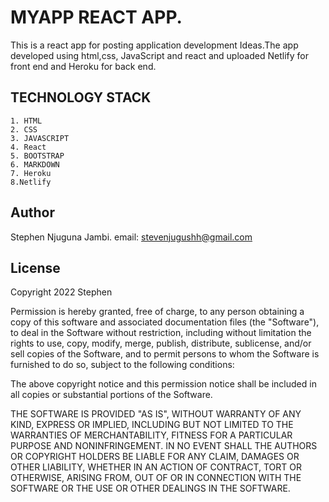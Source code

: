 # MYAPP REACT APP.
This is a react app for posting application development Ideas.The app developed using html,css, JavaScript and react and uploaded Netlify for front end and Heroku for back end.

## TECHNOLOGY STACK
    1. HTML 
    2. CSS
    3. JAVASCRIPT
    4. React
    5. BOOTSTRAP
    6. MARKDOWN
    7. Heroku
    8.Netlify
## Author

Stephen Njuguna Jambi.
email: stevenjugushh@gmail.com

## License 

Copyright 2022 Stephen 

Permission is hereby granted, free of charge, to any person obtaining a copy of this software and associated documentation files (the "Software"), to deal in the Software without restriction, including without limitation the rights to use, copy, modify, merge, publish, distribute, sublicense, and/or sell copies of the Software, and to permit persons to whom the Software is furnished to do so, subject to the following conditions:

The above copyright notice and this permission notice shall be included in all copies or substantial portions of the Software.

THE SOFTWARE IS PROVIDED "AS IS", WITHOUT WARRANTY OF ANY KIND, EXPRESS OR IMPLIED, INCLUDING BUT NOT LIMITED TO THE WARRANTIES OF MERCHANTABILITY, FITNESS FOR A PARTICULAR PURPOSE AND NONINFRINGEMENT. IN NO EVENT SHALL THE AUTHORS OR COPYRIGHT HOLDERS BE LIABLE FOR ANY CLAIM, DAMAGES OR OTHER LIABILITY, WHETHER IN AN ACTION OF CONTRACT, TORT OR OTHERWISE, ARISING FROM, OUT OF OR IN CONNECTION WITH THE SOFTWARE OR THE USE OR OTHER DEALINGS IN THE SOFTWARE.